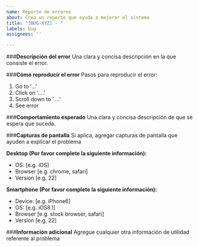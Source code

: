 ```yaml
---
name: Reporte de errores
about: Crea un reporte que ayuda a mejorar el sistema
title: "[BUG-XYZ] - "
labels: bug
assignees: ''

---
```


###**Descripción del error**
Una clara y concisa descripción en la que consiste el error.

###**Cómo reproducir el error**
Pasos para reproducir el error:
1. Go to '...'
2. Click on '....'
3. Scroll down to '....'
4. See error

###**Comportamiento esperado**
Una clara y concisa descripción de que se espera que suceda.

###**Capturas de pantalla**
Si aplica, agregar capturas de pantalla que ayuden a explicar el problema

**Desktop (Por favor complete la siguiente información):**
 - OS: [e.g. iOS]
 - Browser [e.g. chrome, safari]
 - Version [e.g. 22]

**Smartphone (Por favor complete la siguiente información):**
 - Device: [e.g. iPhone6]
 - OS: [e.g. iOS8.1]
 - Browser [e.g. stock browser, safari]
 - Version [e.g. 22]

###**Información adicional**
Agregue cualquier otra información de utilidad referente al problema
